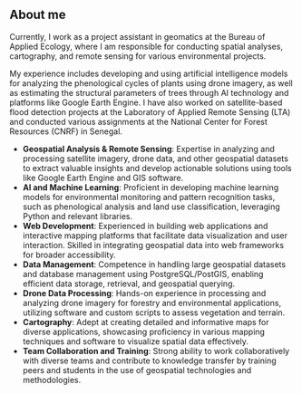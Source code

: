 ## About me

Currently, I work as a project assistant in geomatics at the Bureau of Applied Ecology, where I am responsible for conducting spatial analyses, cartography, and remote sensing for various environmental projects.

My experience includes developing and using artificial intelligence models for analyzing the phenological cycles of plants using drone imagery, as well as estimating the structural parameters of trees through AI technology and platforms like Google Earth Engine. I have also worked on satellite-based flood detection projects at the Laboratory of Applied Remote Sensing (LTA) and conducted various assignments at the National Center for Forest Resources (CNRF) in Senegal.

- **Geospatial Analysis & Remote Sensing**: Expertise in analyzing and processing satellite imagery, drone data, and other geospatial datasets to extract valuable insights and develop actionable solutions using tools like Google Earth Engine and GIS software.
- **AI and Machine Learning**: Proficient in developing machine learning models for environmental monitoring and pattern recognition tasks, such as phenological analysis and land use classification, leveraging Python and relevant libraries.
- **Web Development**: Experienced in building web applications and interactive mapping platforms that facilitate data visualization and user interaction. Skilled in integrating geospatial data into web frameworks for broader accessibility.
- **Data Management**: Competence in handling large geospatial datasets and database management using PostgreSQL/PostGIS, enabling efficient data storage, retrieval, and geospatial querying.
- **Drone Data Processing**: Hands-on experience in processing and analyzing drone imagery for forestry and environmental applications, utilizing software and custom scripts to assess vegetation and terrain.
- **Cartography**: Adept at creating detailed and informative maps for diverse applications, showcasing proficiency in various mapping techniques and software to visualize spatial data effectively.
- **Team Collaboration and Training**: Strong ability to work collaboratively with diverse teams and contribute to knowledge transfer by training peers and students in the use of geospatial technologies and methodologies.


